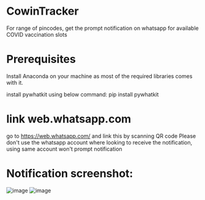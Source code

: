 # CowinTracker
For range of pincodes, get the prompt notification on whatsapp for available COVID vaccination slots 

# Prerequisites
Install Anaconda on your machine as most of the required libraries comes with it.

install pywhatkit using below command:
pip install pywhatkit

# link web.whatsapp.com 
go to https://web.whatsapp.com/ and link this by scanning QR code 
Please don't use the whatsapp account where looking to receive the notification, using same account won't prompt notification

# Notification screenshot:
![image](https://user-images.githubusercontent.com/83650379/117111245-ee593e80-ada4-11eb-925d-676481c39641.png)
![image](https://user-images.githubusercontent.com/83650379/117111157-d4b7f700-ada4-11eb-83db-b4a6c65b5c54.png)

